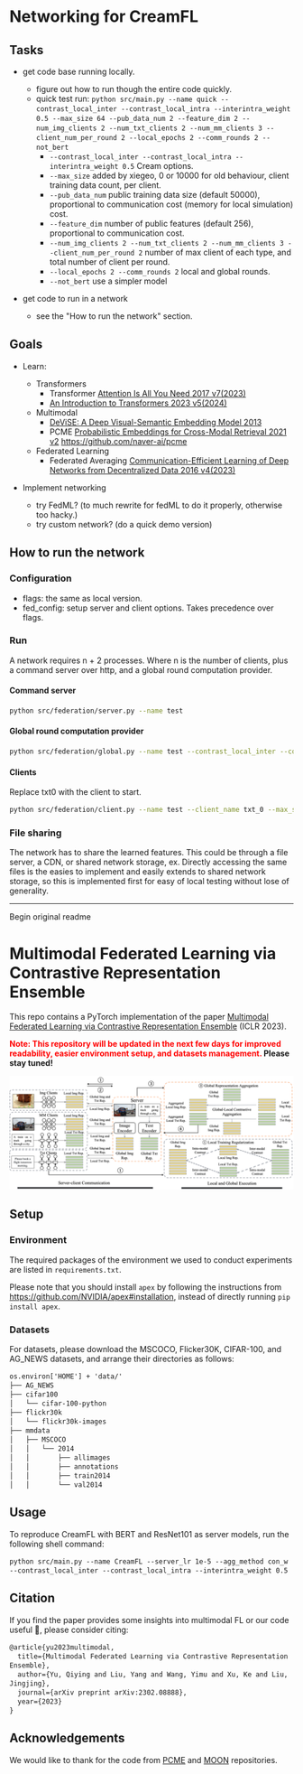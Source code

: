 # Networking for CreamFL

## Tasks

* get code base running locally.
  * figure out how to run though the entire code quickly.
  * quick test run: `python src/main.py --name quick --contrast_local_inter --contrast_local_intra --interintra_weight 0.5 --max_size 64 --pub_data_num 2 --feature_dim 2 --num_img_clients 2 --num_txt_clients 2 --num_mm_clients 3 --client_num_per_round 2 --local_epochs 2 --comm_rounds 2 --not_bert`
    * `--contrast_local_inter --contrast_local_intra --interintra_weight 0.5` Cream options.
    * `--max_size` added by xiegeo, 0 or 10000 for old behaviour, client training data count, per client.
    * `--pub_data_num` public training data size (default 50000), proportional to communication cost (memory for local simulation) cost.
    * `--feature_dim` number of public features (default 256), proportional to communication cost.
    * `--num_img_clients 2 --num_txt_clients 2 --num_mm_clients 3 --client_num_per_round 2` number of max client of each type, and total number of client per round.
    * `--local_epochs 2 --comm_rounds 2` local and global rounds.
    * `--not_bert` use a simpler model

* get code to run in a network
  * see the "How to run the network" section.

## Goals

* Learn:
  * Transformers
    * Transformer [Attention Is All You Need 2017 v7(2023)](https://arxiv.org/abs/1706.03762)
    * [An Introduction to Transformers 2023 v5(2024)](https://arxiv.org/abs/2304.10557)
  * Multimodal
    * [DeViSE: A Deep Visual-Semantic Embedding Model 2013](https://research.google.com/pubs/archive/41473.pdf)
    * PCME [Probabilistic Embeddings for Cross-Modal Retrieval 2021 v2](https://arxiv.org/abs/2101.05068) <https://github.com/naver-ai/pcme>
  * Federated Learning
    * Federated Averaging [Communication-Efficient Learning of Deep Networks from Decentralized Data 2016 v4(2023)](https://arxiv.org/abs/1602.05629)

* Implement networking
  * try FedML? (to much rewrite for fedML to do it properly, otherwise too hacky.)
  * try custom network? (do a quick demo version)

## How to run the network

### Configuration

* flags: the same as local version.
* fed_config: setup server and client options. Takes precedence over flags.

### Run

A network requires n + 2 processes. Where n is the number of clients,
plus a command server over http, and a global round computation provider.

#### Command server

```bash
python src/federation/server.py --name test
```

#### Global round computation provider

```bash
python src/federation/global.py --name test --contrast_local_inter --contrast_local_intra --interintra_weight 0.5 --max_size 64 --pub_data_num 2 --feature_dim 2 --not_bert
```

#### Clients

Replace txt0 with the client to start.

```bash
python src/federation/client.py --name test --client_name txt_0 --max_size 64 --pub_data_num 2 --feature_dim 2 --not_bert
```

### File sharing

The network has to share the learned features. This could be through a file server,
a CDN, or shared network storage, ex.  Directly accessing the same files is the
easies to implement and easily extends to shared network storage, so this is implemented
first for easy of local testing without lose of generality.

------------------------
Begin original readme

# Multimodal Federated Learning via Contrastive Representation Ensemble

This repo contains a PyTorch implementation of the paper [Multimodal Federated Learning via Contrastive Representation Ensemble](https://arxiv.org/abs/2302.08888) (ICLR 2023). 

**<font color='red'>Note: This repository will be updated in the next few days for improved readability, easier environment setup, and datasets management.</font> Please stay tuned!**

![](imgs/method.png)

## Setup

### Environment

The required packages of the environment we used to conduct experiments are listed in `requirements.txt`.

Please note that you should install `apex` by following the instructions from https://github.com/NVIDIA/apex#installation, instead of directly running `pip install apex`.

### Datasets

For datasets, please download the MSCOCO, Flicker30K, CIFAR-100, and AG_NEWS datasets, and arrange their directories as follows:

```
os.environ['HOME'] + 'data/'
├── AG_NEWS
├── cifar100
│   └── cifar-100-python
├── flickr30k
│   └── flickr30k-images
├── mmdata
│   ├── MSCOCO
│   │   └── 2014
│   │       ├── allimages
│   │       ├── annotations
│   │       ├── train2014
│   │       └── val2014
```

## Usage

To reproduce CreamFL with BERT and ResNet101 as server models, run the following shell command:

```shell
python src/main.py --name CreamFL --server_lr 1e-5 --agg_method con_w --contrast_local_inter --contrast_local_intra --interintra_weight 0.5
```

## Citation

If you find the paper provides some insights into multimodal FL or our code useful 🤗, please consider citing:

```
@article{yu2023multimodal,
  title={Multimodal Federated Learning via Contrastive Representation Ensemble},
  author={Yu, Qiying and Liu, Yang and Wang, Yimu and Xu, Ke and Liu, Jingjing},
  journal={arXiv preprint arXiv:2302.08888},
  year={2023}
}
```

## Acknowledgements

We would like to thank for the code from [PCME](https://github.com/naver-ai/pcme) and [MOON](https://github.com/QinbinLi/MOON) repositories.
